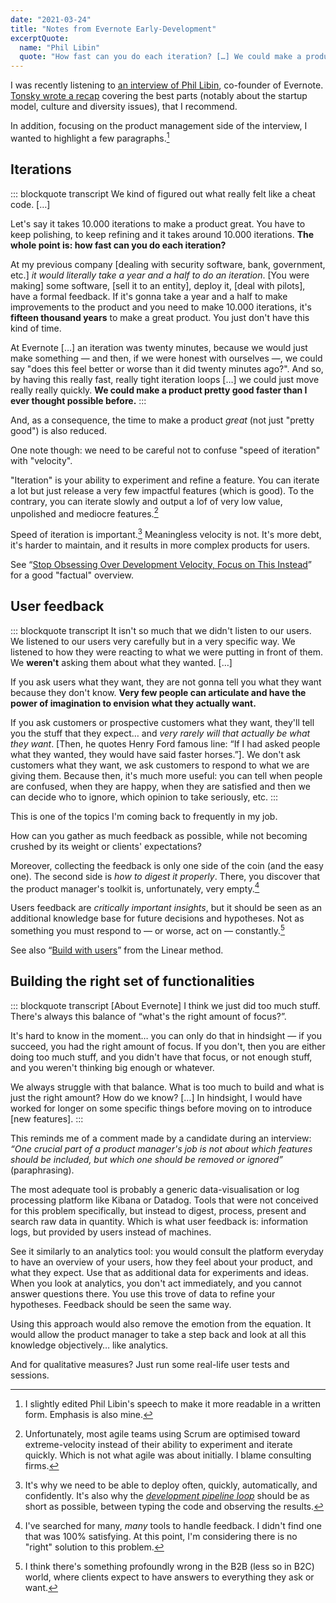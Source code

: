 ```yaml
---
date: "2021-03-24"
title: "Notes from Evernote Early-Development"
excerptQuote:
  name: "Phil Libin"
  quote: "How fast can you do each iteration? […] We could make a product pretty good faster than I ever thought possible before. […] Very few people can articulate and have the power of imagination to envision what they actually want. […] We don't ask customers what they want, we ask customers to respond to what we are giving them. […] What is too much to build and what is just the right amount? How do we know?"
---
```


I was recently listening to [an interview of Phil Libin][podcast], co-founder of Evernote. [Tonsky wrote a recap][tonsky] covering the best parts (notably about the startup model, culture and diversity issues), that I recommend.

In addition, focusing on the product management side of the interview, I wanted to highlight a few paragraphs.[^1]

## Iterations

::: blockquote transcript
We kind of figured out what really felt like a cheat code. […]

Let's say it takes 10.000 iterations to make a product great. You have to keep polishing, to keep refining and it takes around 10.000 iterations. **The whole point is: how fast can you do each iteration?**

At my previous company [dealing with security software, bank, government, etc.] _it would literally take a year and a half to do an iteration_. [You were making] some software, [sell it to an entity], deploy it, [deal with pilots], have a formal feedback. If it's gonna take a year and a half to make improvements to the product and you need to make 10.000 iterations, it's **fifteen thousand years** to make a great product. You just don't have this kind of time.

At Evernote […] an iteration was twenty minutes, because we would just make something — and then, if we were honest with ourselves —, we could say "does this feel better or worse than it did twenty minutes ago?". And so, by having this really fast, really tight iteration loops […] we could just move really really quickly. **We could make a product pretty good faster than I ever thought possible before.**
:::

And, as a consequence, the time to make a product _great_ (not just "pretty good") is also reduced.

One note though: we need to be careful not to confuse "speed of iteration" with "velocity". 

"Iteration" is your ability to experiment and refine a feature. You can iterate a lot but just release a very few impactful features (which is good). To the contrary, you can iterate slowly and output a lof of very low value, unpolished and mediocre features.[^2]

Speed of iteration is important.[^3] Meaningless velocity is not. It's more debt, it's harder to maintain, and it results in more complex products for users.

See “[Stop Obsessing Over Development Velocity, Focus on This Instead][velocity]” for a good "factual" overview.

## User feedback

::: blockquote transcript
It isn't so much that we didn't listen to our users. We listened to our users very carefully but in a very specific way. We listened to how they were reacting to what we were putting in front of them. We **weren't** asking them about what they wanted. […]

If you ask users what they want, they are not gonna tell you what they want because they don't know. **Very few people can articulate and have the power of imagination to envision what they actually want.**

If you ask customers or prospective customers what they want, they'll tell you the stuff that they expect… and _very rarely will that actually be what they want_. [Then, he quotes Henry Ford famous line: “If I had asked people what they wanted, they would have said faster horses.”]. We don't ask customers what they want, we ask customers to respond to what we are giving them. Because then, it's much more useful: you can tell when people are confused, when they are happy, when they are satisfied and then we can decide who to ignore, which opinion to take seriously, etc.
:::

This is one of the topics I'm coming back to frequently in my job. 

How can you gather as much feedback as possible, while not becoming crushed by its weight or clients' expectations?

Moreover, collecting the feedback is only one side of the coin (and the easy one). The second side is _how to digest it properly_. There, you discover that the product manager's toolkit is, unfortunately, very empty.[^4]

Users feedback are _critically important insights_, but it should be seen as an additional knowledge base for future decisions and hypotheses. Not as something you must respond to — or worse, act on — constantly.[^5]

See also “[Build with users][linear]” from the Linear method.

## Building the right set of functionalities

::: blockquote transcript
[About Evernote] I think we just did too much stuff. There's always this balance of “what's the right amount of focus?”.

It's hard to know in the moment… you can only do that in hindsight — if you succeed, you had the right amount of focus. If you don't, then you are either doing too much stuff, and you didn't have that focus, or not enough stuff, and you weren't thinking big enough or whatever.

We always struggle with that balance. What is too much to build and what is just the right amount? How do we know? […] In hindsight, I would have worked for longer on some specific things before moving on to introduce [new features].
:::

This reminds me of a comment made by a candidate during an interview: _“One crucial part of a product manager's job is not about which features should be included, but which one should be removed or ignored”_ (paraphrasing).


[^1]: I slightly edited Phil Libin's speech to make it more readable in a written form. Emphasis is also mine.
[^2]: Unfortunately, most agile teams using Scrum are optimised toward extreme-velocity instead of their ability to experiment and iterate quickly. Which is not what agile was about initially. I blame consulting firms.
[^3]: It's why we need to be able to deploy often, quickly, automatically, and confidently. It's also why the [_development pipeline loop_][iop] should be as short as possible, between typing the code and observing the results.
[^4]: I've searched for many, _many_ tools to handle feedback. I didn't find one that was 100% satisfying. At this point, I'm considering there is no "right" solution to this problem.

  The most adequate tool is probably a generic data-visualisation or log processing platform like Kibana or Datadog. Tools that were not conceived for this problem specifically, but instead to digest, process, present and search raw data in quantity. Which is what user feedback is: information logs, but provided by users instead of machines.

  See it similarly to an analytics tool: you would consult the platform everyday to have an overview of your users, how they feel about your product, and what they expect. Use that as additional data for experiments and ideas. When you look at analytics, you don't act immediately, and you cannot answer questions there. You use this trove of data to refine your hypotheses. Feedback should be seen the same way.
  
  Using this approach would also remove the emotion from the equation. It would allow the product manager to take a step back and look at all this knowledge objectively… like analytics. 
  
  And for qualitative measures? Just run some real-life user tests and sessions.
[^5]: I think there's something profoundly wrong in the B2B (less so in B2C) world, where clients expect to have answers to everything they ask or want.


[podcast]: https://www.inc.com/christine-lagorio/phil-libin-evernote-what-i-know-podcast.html
[tonsky]: https://tonsky.me/blog/phil-libin/
[velocity]: https://itamargilad.com/velocity-vs-impact/
[iop]: https://www.youtube.com/watch?v=PUv66718DII
[linear]: https://linear.app/method/build-with-users